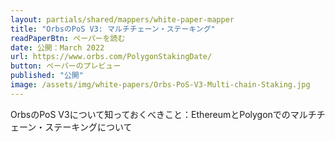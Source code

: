 ```yaml
---
layout: partials/shared/mappers/white-paper-mapper
title: "OrbsのPoS V3: マルチチェーン・ステーキング"
readPaperBtn: ペーパーを読む
date: 公開：March 2022
url: https://www.orbs.com/PolygonStakingDate/
button: ペーパーのプレビュー
published: "公開"
image: /assets/img/white-papers/Orbs-PoS-V3-Multi-chain-Staking.jpg
---
```


OrbsのPoS V3について知っておくべきこと：EthereumとPolygonでのマルチチェーン・ステーキングについて